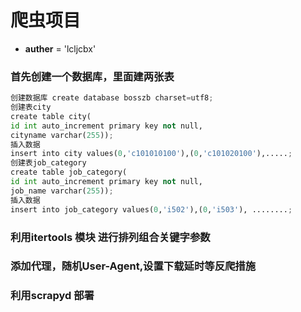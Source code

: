 # 爬虫项目

* __auther__ = 'lcljcbx'

### 首先创建一个数据库，里面建两张表
```python
创建数据库 create database bosszb charset=utf8;
创建表city
create table city(
id int auto_increment primary key not null,
cityname varchar(255));
插入数据
insert into city values(0,'c101010100'),(0,'c101020100'),.....;
创建表job_category
create table job_category(
id int auto_increment primary key not null,
job_name varchar(255));
插入数据
insert into job_category values(0,'i502'),(0,'i503'), ........;
```
### 利用itertools 模块 进行排列组合关键字参数
### 添加代理，随机User-Agent,设置下载延时等反爬措施
### 利用scrapyd 部署

